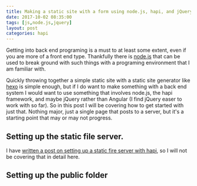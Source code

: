 ```yaml
---
title: Making a static site with a form using node.js, hapi, and jQuery.
date: 2017-10-02 08:35:00
tags: [js,node.js,jquery]
layout: post
categories: hapi
---
```


Getting into back end programing is a must to at least some extent, even if you are more of a front end type. Thankfully there is [node.js](/categories/node-js/) that can be used to break ground with such things with a programing environment that I am familiar with. 

<!-- more -->

Quickly throwing together a simple static site with a static site generator like [hexo](/categories/hexo/) is simple enough, but if I do want to make something with a back end system I would want to use something that involves node.js, the hapi framework, and maybe jQuery rather than Angular (I find jQuery easer to work with so far). So in this post I will be covering how to get started with just that. Nothing major, just a single page that posts to a server, but it's a starting point that may or may not progress.

## Setting up the static file server.

I have [written a post on setting up a static fire server with hapi](/2017/10/01/hapi-static-file-server/), so I will not be covering that in detail here.

## Setting up the public folder

